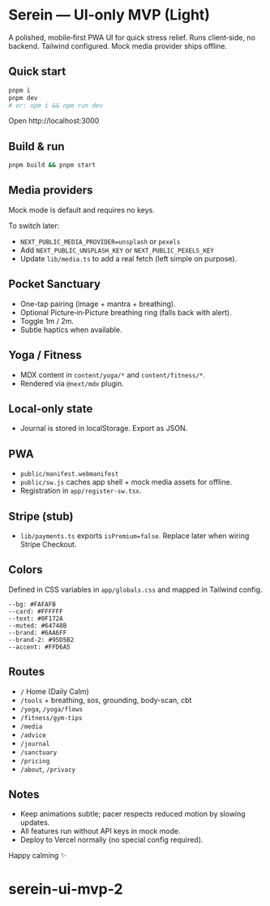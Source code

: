 # Serein — UI‑only MVP (Light)

A polished, mobile‑first PWA UI for quick stress relief. Runs client‑side, no backend. Tailwind configured. Mock media provider ships offline.

## Quick start

```bash
pnpm i
pnpm dev
# or: npm i && npm run dev
```

Open http://localhost:3000

## Build & run

```bash
pnpm build && pnpm start
```

## Media providers

Mock mode is default and requires no keys.

To switch later:
- `NEXT_PUBLIC_MEDIA_PROVIDER=unsplash` or `pexels`
- Add `NEXT_PUBLIC_UNSPLASH_KEY` or `NEXT_PUBLIC_PEXELS_KEY`
- Update `lib/media.ts` to add a real fetch (left simple on purpose).

## Pocket Sanctuary

- One-tap pairing (image + mantra + breathing).
- Optional Picture‑in‑Picture breathing ring (falls back with alert).
- Toggle 1m / 2m.
- Subtle haptics when available.

## Yoga / Fitness

- MDX content in `content/yoga/*` and `content/fitness/*`.
- Rendered via `@next/mdx` plugin.

## Local‑only state

- Journal is stored in localStorage. Export as JSON.

## PWA

- `public/manifest.webmanifest`
- `public/sw.js` caches app shell + mock media assets for offline.
- Registration in `app/register-sw.tsx`.

## Stripe (stub)

- `lib/payments.ts` exports `isPremium=false`. Replace later when wiring Stripe Checkout.

## Colors

Defined in CSS variables in `app/globals.css` and mapped in Tailwind config.

```
--bg: #FAFAFB
--card: #FFFFFF
--text: #0F172A
--muted: #64748B
--brand: #6AA6FF
--brand-2: #95D5B2
--accent: #FFD6A5
```

## Routes

- `/` Home (Daily Calm)
- `/tools` + breathing, sos, grounding, body-scan, cbt
- `/yoga`, `/yoga/flows`
- `/fitness/gym-tips`
- `/media`
- `/advice`
- `/journal`
- `/sanctuary`
- `/pricing`
- `/about`, `/privacy`

## Notes

- Keep animations subtle; pacer respects reduced motion by slowing updates.
- All features run without API keys in mock mode.
- Deploy to Vercel normally (no special config required).

Happy calming ✨
# serein-ui-mvp-2
